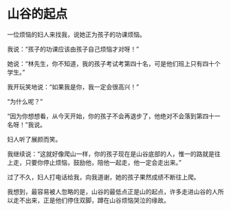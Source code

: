 # 山谷的起点
一位烦恼的妇人来找我，说她正为孩子的功课烦恼。 

 我说：“孩子的功课应该由孩子自己烦恼才对呀！” 

 她说：“林先生，你不知道，我的孩子考试考第四十名，可是他们班上只有四十个 
学生。” 

 我开玩笑地说：“如果我是你，我一定会很高兴！” 

 “为什么呢？” 

 “因为你想想看，从今天开始，你的孩子不会再退步了，他绝对不会落到第四十一 
名呀！”我说。 

 妇人听了展颜而笑。 

 我继续说：“这就好像爬山一样，你的孩子现在是山谷底部的人，惟一的路就是往 
上走，只要你停止烦恼，鼓励他，陪他一起走，他一定会走出来。” 

 过了不久，妇人打电话给我，向我道谢，她的孩子果然成绩不断往上爬。 

 我想到，最容易被人忽略的是，山谷的最低点正是山的起点，许多走进山谷的人所 
以走不出来，正是他们停住双脚，蹲在山谷烦恼哭泣的缘故。
  